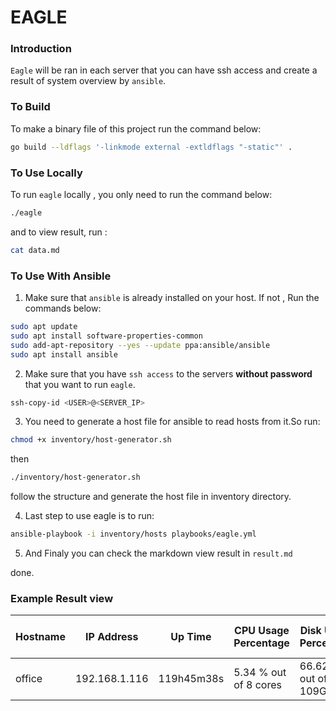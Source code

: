 # EAGLE


### Introduction

`Eagle` will be ran in each server that you can have ssh access and create a
result of system overview by `ansible`.

### To Build

To make a binary file of this project run the command below:

```bash
go build --ldflags '-linkmode external -extldflags "-static"' .
```

### To Use Locally

To run `eagle` locally , you only need to run the command below:

```bash
./eagle
```

and to view result, run :

```bash
cat data.md
```

### To Use With Ansible

1. Make sure that `ansible` is already installed on your host. If not , Run the
   commands below:

```bash
sudo apt update
sudo apt install software-properties-common
sudo add-apt-repository --yes --update ppa:ansible/ansible
sudo apt install ansible
```

2. Make sure that you have `ssh access` to the servers **without password** 
   that you want to run `eagle`.

```bash
ssh-copy-id <USER>@<SERVER_IP>
```

3. You need to generate a host file for ansible to read hosts from it.So run:

```bash
chmod +x inventory/host-generator.sh
```

then

```bash
./inventory/host-generator.sh
```

follow the structure and generate the host file in inventory directory.

4. Last step to use eagle is to run:

```bash
ansible-playbook -i inventory/hosts playbooks/eagle.yml
```

5. And Finaly you can check the markdown view result in `result.md`

done.

### Example Result view

| Hostname | IP Address    | Up Time    | CPU Usage Percentage  | Disk Usage Percentage | Memory Usage Percentage | Load Average 1 | Load Average 5 | Load average 15 |
| -------- | ------------- | ---------- | --------------------- | --------------------- | ----------------------- | -------------- | -------------- | --------------- |
| office   | 192.168.1.116 | 119h45m38s | 5.34 % out of 8 cores | 66.62 % out of 109GGB | 30 % out of 15.5GGB     | 0.41           | 0.65           | 0.78            |

